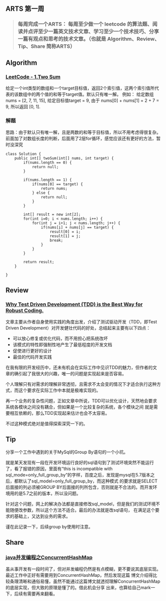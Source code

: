 ## ARTS 第一周

> ### 每周完成一个ARTS： 每周至少做一个 leetcode 的算法题、阅读并点评至少一篇英文技术文章、学习至少一个技术技巧、分享一篇有观点和思考的技术文章。（也就是 Algorithm、Review、Tip、Share 简称ARTS）  

## Algorithm
### [LeetCode - 1.Two Sum](https://leetcode.com/problems/two-sum/)
给定一个int类型的数组和一个target目标值，返回2个索引值，这两个索引值所代表的该数组中的两个值的和等于target值。默认只有唯一解。
例如：
给定数组 nums = [2, 7, 11, 15], 给定目标值target = 9,
由于 nums[0] + nums[1] = 2 + 7 = 9,
所以返回 [0, 1].

### 解题
思路：由于默认只有唯一解，且是两数的和等于目标值，所以不用考虑得很复杂。前面加了对数组长度的判断，后面用了2层for循环，感觉应该还有更好的方法，暂时没深究

```
class Solution {
    public int[] twoSum(int[] nums, int target) {
        if(nums.length == 0) {
            return null;
        }
        
        if(nums.length == 1) {
            if(nums[0] == target) {
                return nums;
            } else {
                return null;
            }
        }
        
        int[] result = new int[2];
        for(int i=0; i < nums.length; i++) {
            for(int j = i+1; j < nums.length; j++) {
                if(nums[i] + nums[j] == target) {
                    result[0] = i;
                    result[1] = j;
                    break;
                }
            }
        }
        
        return result;
    }
    
}
```


## Review
### [Why Test Driven Development (TDD) is the Best Way for Robust Coding.](https://medium.com/swlh/why-test-driven-development-tdd-is-the-best-way-for-robust-coding-a1821de51e19)
文章主要从作者自身使用实践的角度出发，介绍了测试驱动开发（TDD，即Test Driven Development）对开发健壮代码的好处，总结起来主要有以下四点：
* 可以放心修复或优化代码，而不用担心把系统改坏
* 该模式的特性即强制性地产生了最低程度的开发文档
* 促使进行更好的设计
* 最佳的代码开发实践

在我有限的开发经历中，还未有机会在实际工作中见识TDD的魅力，但作者的文章的确引起了我很大的兴趣，唯一的问题是实现起来是否容易。  

个人理解只有对需求的理解非常透彻，且需求不太会变的情况下才适合执行这种方式，而这个要求在实际工作中本就是极难实现的。  

再一个业务的复杂性问题，正如文章中所说，TDD可以优化设计，天然地会要求系统各模块之间没有耦合，但如果是一个比较复杂的系统，各个模块之间
就是需要相互依赖的，那么TDD实现起来估计也会不太容易。  

不过这种模式绝对是值得探索深究一下的。

## Tip
分享一个工作中遇到的关于MySql的Group By语句的一个小坑。  

就是某天发现有一段在开发环境运行良好的sql语句到了测试环境突然不能运行了，看了报错的原因，里面有“this is incompatible with sql_mode=only_full_group_by”的字样，百度之后，发现是mysql在5.7版本之后，都默认了sql_model=only_full_group_by，而这种模式
的要求就是SELECT后面接的列必须被GROUP BY后面接的列所包含，否则就是不合法的。而开发环境用的是5.7之前的版本，所以没问题。 

针对这个问题，网上的解决办法都是直接修改sql_model，但是我们的测试环境不能随便改参数，所以这个方法不适合。最后的办法就是改sql语句，
在满足这个要求的基础上，又达到业务的需求。

谨在此记录一下，后续group by使用时注意。

## Share
### [java并发编程之ConcurrentHashMap](https://www.jianshu.com/p/9c713de7bbdb)

虽从事开发有一段时间了，但对并发编程仍然是有点模糊，更不要说其底层实现。最近工作中正好有需要用到ConcurrentHashMap，然后发现这篇
博文介绍得比较条理清晰和通俗易懂，虽然不能通过这篇博文就透彻理解ConcurrentHashMap的底层实现，但大致的原理是懂了的。借此机会分享
出来，也算给自己mark一下，后续有需要再来翻看。

